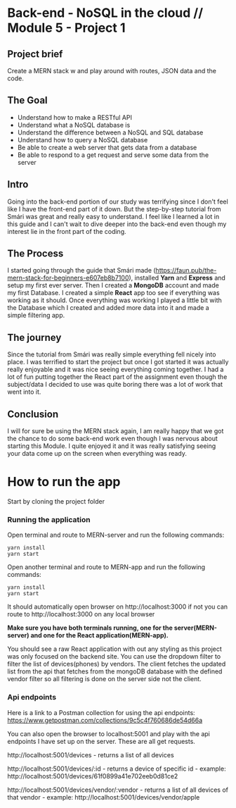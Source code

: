 # Back-end - NoSQL in the cloud // Module 5 - Project 1

## Project brief

Create a MERN stack w and play around with routes, JSON data and the code.

## The Goal

<ul>
<li>Understand how to make a RESTful API</li>
<li>Understand what a NoSQL database is</li>
<li>Understand the difference between a NoSQL and SQL database</li>
<li>Understand how to query a NoSQL database</li>
<li>Be able to create a web server that gets data from a database</li>
<li>Be able to respond to a get request and serve some data from the server</li>
</ul>

## Intro

Going into the back-end portion of our study was terrifying since I don't feel like I have the front-end part of it down. But the step-by-step tutorial from Smári was great and really easy to understand. I feel like I learned a lot in this guide and I can't wait to dive deeper into the back-end even though my interest lie in the front part of the coding.

## The Process

I started going through the guide that Smári made (https://faun.pub/the-mern-stack-for-beginners-e607eb8b7100), installed <strong>Yarn</strong> and <strong>Express</strong> and setup my first ever server. Then I created a <strong>MongoDB</strong> account and made my first Database. I created a simple <strong>React</strong> app too see if everything was working as it should. Once everything was working I played a little bit with the Database which I created and added more data into it and made a simple filtering app.

## The journey

Since the tutorial from Smári was really simple everything fell nicely into place. I was terrified to start the project but once I got started it was actually really enjoyable and it was nice seeing everything coming together. I had a lot of fun putting together the React part of the assignment even though the subject/data I decided to use was quite boring there was a lot of work that went into it.

## Conclusion

I will for sure be using the MERN stack again, I am really happy that we got the chance to do some back-end work even though I was nervous about starting this Module. I quite enjoyed it and it was really satisfying seeing your data come up on the screen when everything was ready.

# How to run the app

Start by cloning the project folder

### Running the application

Open terminal and route to MERN-server and run the following commands:

```
yarn install
yarn start
```

Open another terminal and route to MERN-app and run the following commands:

```
yarn install
yarn start
```

It should automatically open browser on http://localhost:3000 if not you can route to http://localhost:3000 on any local browser

**Make sure you have both terminals running, one for the server(MERN-server) and one for the React application(MERN-app).**

You should see a raw React application with out any styling as this project was only focused on the backend site.
You can use the dropdown filter to filter the list of devices(phones) by vendors.
The client fetches the updated list from the api that fetches from the mongoDB database with the defined vendor filter so all filtering is done on the server side not the client.

### Api endpoints

Here is a link to a Postman collection for using the api endpoints:
https://www.getpostman.com/collections/9c5c4f760686de54d66a

You can also open the browser to localhost:5001 and play with the api endpoints I have set up on the server. These are all get requests.

http://localhost:5001/devices - returns a list of all devices

http://localhost:5001/devices/:id - returns a device of specific id - example: http://localhost:5001/devices/61f0899a41e702eeb0d81ce2

http://localhost:5001/devices/vendor/:vendor - returns a list of all devices of that vendor - example: http://localhost:5001/devices/vendor/apple
